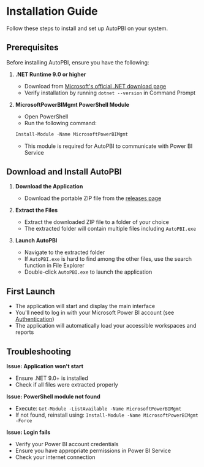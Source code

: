# Installation Guide

Follow these steps to install and set up AutoPBI on your system.

## Prerequisites

Before installing AutoPBI, ensure you have the following:

1. **.NET Runtime 9.0 or higher**
   - Download from [Microsoft's official .NET download page](https://dotnet.microsoft.com/download)
   - Verify installation by running `dotnet --version` in Command Prompt

2. **MicrosoftPowerBIMgmt PowerShell Module**
   - Open PowerShell
   - Run the following command:
   ```powershell
   Install-Module -Name MicrosoftPowerBIMgmt
   ```
   - This module is required for AutoPBI to communicate with Power BI Service

## Download and Install AutoPBI

1. **Download the Application**
   - Download the portable ZIP file from the [releases page](https://github.com/escanosimon/AutoPBI/releases/)

2. **Extract the Files**
   - Extract the downloaded ZIP file to a folder of your choice
   - The extracted folder will contain multiple files including `AutoPBI.exe`

3. **Launch AutoPBI**
   - Navigate to the extracted folder
   - If `AutoPBI.exe` is hard to find among the other files, use the search function in File Explorer
   - Double-click `AutoPBI.exe` to launch the application

## First Launch

- The application will start and display the main interface
- You'll need to log in with your Microsoft Power BI account (see [Authentication](../features/authentication.md))
- The application will automatically load your accessible workspaces and reports

## Troubleshooting

**Issue: Application won't start**
- Ensure .NET 9.0+ is installed
- Check if all files were extracted properly

**Issue: PowerShell module not found**
- Execute: `Get-Module -ListAvailable -Name MicrosoftPowerBIMgmt`
- If not found, reinstall using: `Install-Module -Name MicrosoftPowerBIMgmt -Force`

**Issue: Login fails**
- Verify your Power BI account credentials
- Ensure you have appropriate permissions in Power BI Service
- Check your internet connection 